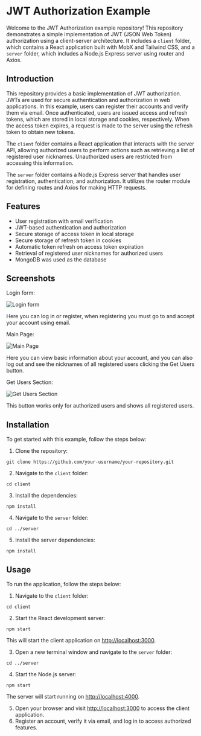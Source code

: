 <h1>JWT Authorization Example</h1>

<p>Welcome to the JWT Authorization example repository! This repository demonstrates a simple implementation of JWT (JSON Web Token) authorization using a client-server architecture. It includes a <code>client</code> folder, which contains a React application built with MobX and Tailwind CSS, and a <code>server</code> folder, which includes a Node.js Express server using router and Axios.</p>

<h2 id="introduction">Introduction</h2>

<p>This repository provides a basic implementation of JWT authorization. JWTs are used for secure authentication and authorization in web applications. In this example, users can register their accounts and verify them via email. Once authenticated, users are issued access and refresh tokens, which are stored in local storage and cookies, respectively. When the access token expires, a request is made to the server using the refresh token to obtain new tokens.</p>

<p>The <code>client</code> folder contains a React application that interacts with the server API, allowing authorized users to perform actions such as retrieving a list of registered user nicknames. Unauthorized users are restricted from accessing this information.</p>

<p>The <code>server</code> folder contains a Node.js Express server that handles user registration, authentication, and authorization. It utilizes the router module for defining routes and Axios for making HTTP requests.</p>

<h2 id="features">Features</h2>

<ul>
  <li>User registration with email verification</li>
  <li>JWT-based authentication and authorization</li>
  <li>Secure storage of access token in local storage</li>
  <li>Secure storage of refresh token in cookies</li>
  <li>Automatic token refresh on access token expiration</li>
  <li>Retrieval of registered user nicknames for authorized users</li>
  <li>MongoDB was used as the database</li>  
</ul>

<h2 id="screenshots">Screenshots</h2>

<p>Login form:</p>
<img src='https://github.com/Volkoviysash/jwt-authorization/assets/90283311/7d0ec856-5a60-4122-b470-a7883b890a37' alt="Login form"/>
<p>Here you can log in or register, when registering you must go to and accept your account using email.</p>

<p></p>

<p>Main Page:</p>
<img src='https://github.com/Volkoviysash/jwt-authorization/assets/90283311/657f6d68-4e6c-4eb3-97f1-c56e6b9b244d' alt="Main Page"/>
<p>Here you can view basic information about your account, and you can also log out and see the nicknames of all registered users clicking the Get Users button.</p>

<p></p>

<p>Get Users Section:</p>
<img src='https://github.com/Volkoviysash/jwt-authorization/assets/90283311/29102638-dd20-40b9-8310-8c0cd5cc8023' alt="Get Users Section"/>
<p>This button works only for authorized users and shows all registered users.</p>

<h2 id="installation">Installation</h2>

<p>To get started with this example, follow the steps below:</p>

<ol>
  <li>Clone the repository:</li>
</ol>

<pre><code>git clone https://github.com/your-username/your-repository.git
</code></pre>

<ol start="2">
  <li>Navigate to the <code>client</code> folder:</li>
</ol>

<pre><code>cd client
</code></pre>

<ol start="3">
  <li>Install the dependencies:</li>
</ol>

<pre><code>npm install
</code></pre>

<ol start="4">
  <li>Navigate to the <code>server</code> folder:</li>
</ol>

<pre><code>cd ../server
</code></pre>

<ol start="5">
  <li>Install the server dependencies:</li>
</ol>

<pre><code>npm install
</code></pre>

<h2 id="usage">Usage</h2>

<p>To run the application, follow the steps below:</p>

<ol>
  <li>Navigate to the <code>client</code> folder:</li>
</ol>

<pre><code>cd client
</code></pre>

<ol start="2">
  <li>Start the React development server:</li>
</ol>

<pre><code>npm start
</code></pre>

<p>This will start the client application on <a href="http://localhost:3000">http://localhost:3000</a>.</p>

<ol start="3">
  <li>Open a new terminal window and navigate to the <code>server</code> folder:</li>
</ol>

<pre><code>cd ../server
</code></pre>

<ol start="4">
  <li>Start the Node.js server:</li>
</ol>

<pre><code>npm start
</code></pre>

<p>The server will start running on <a href="http://localhost:4000">http://localhost:4000</a>.</p>

<ol start="5">
  <li>Open your browser and visit <a href="http://localhost:3000">http://localhost:3000</a> to access the client application.</li>
  <li>Register an account, verify it via email, and log in to access authorized features.</li>
</ol>

